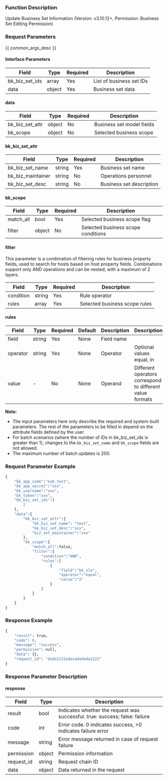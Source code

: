 ### Function Description

Update Business Set Information (Version: v3.10.12+, Permission: Business Set Editing Permission)

### Request Parameters

{{ common_args_desc }}

#### Interface Parameters

| Field          | Type   | Required | Description              |
| -------------- | ------ | -------- | ------------------------ |
| bk_biz_set_ids | array  | Yes      | List of business set IDs |
| data           | object | Yes      | Business set data        |

#### data

| Field           | Type   | Required | Description               |
| --------------- | ------ | -------- | ------------------------- |
| bk_biz_set_attr | object | No       | Business set model fields |
| bk_scope        | object | No       | Selected business scope   |

#### bk_biz_set_attr

| Field             | Type   | Required | Description              |
| ----------------- | ------ | -------- | ------------------------ |
| bk_biz_set_name   | string | Yes      | Business set name        |
| bk_biz_maintainer | string | No       | Operations personnel     |
| bk_biz_set_desc   | string | No       | Business set description |

#### bk_scope

| Field     | Type   | Required | Description                        |
| --------- | ------ | -------- | ---------------------------------- |
| match_all | bool   | Yes      | Selected business scope flag       |
| filter    | object | No       | Selected business scope conditions |

#### filter

This parameter is a combination of filtering rules for business property fields, used to search for hosts based on host property fields. Combinations support only AND operations and can be nested, with a maximum of 2 layers.

| Field     | Type   | Required | Description                   |
| --------- | ------ | -------- | ----------------------------- |
| condition | string | Yes      | Rule operator                 |
| rules     | array  | Yes      | Selected business scope rules |

#### rules

| Field     | Type   | Required | Default | Description | Description                                               |
| -------- | ------ | -------- | ------- | ----------- | --------------------------------------------------------- |
| field    | string | Yes      | None    | Field name  |                                                           |
| operator | string | Yes      | None    | Operator    | Optional values equal, in                                 |
| value    | -      | No       | None    | Operand     | Different operators correspond to different value formats |

**Note:**

- The input parameters here only describe the required and system-built parameters. The rest of the parameters to be filled in depend on the attribute fields defined by the user.
- For batch scenarios (where the number of IDs in bk_biz_set_ids is greater than 1), changes to the `bk_biz_set_name` and `bk_scope` fields are not allowed.
- The maximum number of batch updates is 200.

### Request Parameter Example

```python
{
    "bk_app_code":"esb_test",
    "bk_app_secret":"xxx",
    "bk_username":"xxx",
    "bk_token":"xxx",
    "bk_biz_set_ids":[
        2
    ],
    "data":{
        "bk_biz_set_attr":{
            "bk_biz_set_name": "test",
            "bk_biz_set_desc":"xxx",
            "biz_set_maintainer":"xxx"
        },
        "bk_scope":{
            "match_all":false,
            "filter":{
                "condition":"AND",
                "rules":[
                    {
                        "field":"bk_sla",
                        "operator":"equal",
                        "value":"2"
                    }
                ]
            }
        }
    }
}
```

### Response Example

```python
{
    "result": true,
    "code": 0,
    "message": "success",
    "permission": null,
    "data": {},
    "request_id": "dsda1122adasadadada2222"
}
```

### Response Parameter Description

#### response

| Field       | Type   | Description                                                  |
| ---------- | ------ | ------------------------------------------------------------ |
| result     | bool   | Indicates whether the request was successful. true: success; false: failure |
| code       | int    | Error code. 0 indicates success, >0 indicates failure error  |
| message    | string | Error message returned in case of request failure            |
| permission | object | Permission information                                       |
| request_id | string | Request chain ID                                             |
| data       | object | Data returned in the request                                 |